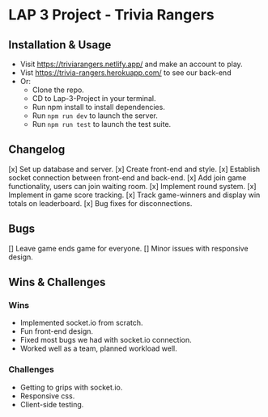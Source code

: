 # LAP 3 Project - Trivia Rangers
## Installation & Usage
- Visit https://triviarangers.netlify.app/ and make an account to play.
- Vist https://trivia-rangers.herokuapp.com/ to see our back-end
- Or:
    - Clone the repo.  
    - CD to Lap-3-Project in your terminal.  
    - Run npm install to install dependencies.  
    - Run `npm run dev` to launch the server.  
    - Run `npm run test` to launch the test suite.  

## Changelog

[x] Set up database and server.
[x] Create front-end and style.
[x] Establish socket connection between front-end and back-end.
[x] Add join game functionality, users can join waiting room.
[x] Implement round system.
[x] Implement in game score tracking.
[x] Track game-winners and display win totals on leaderboard.
[x] Bug fixes for disconnections.

## Bugs
[] Leave game ends game for everyone. 
[] Minor issues with responsive design.

## Wins & Challenges
### Wins
- Implemented socket.io from scratch.
- Fun front-end design.
- Fixed most bugs we had with socket.io connection.  
- Worked well as a team, planned workload well.
 
### Challenges
- Getting to grips with socket.io.
- Responsive css.
- Client-side testing.